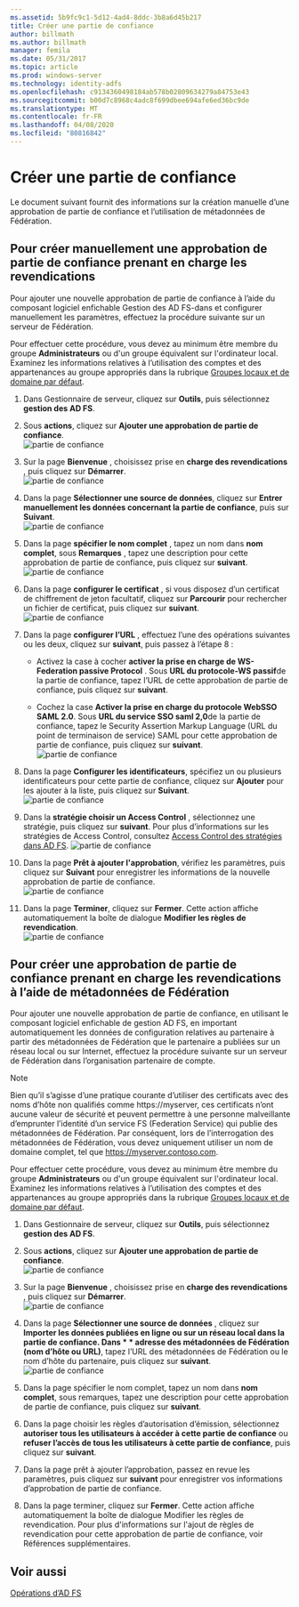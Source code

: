 ```yaml
---
ms.assetid: 5b9fc9c1-5d12-4ad4-8ddc-3b8a6d45b217
title: Créer une partie de confiance
author: billmath
ms.author: billmath
manager: femila
ms.date: 05/31/2017
ms.topic: article
ms.prod: windows-server
ms.technology: identity-adfs
ms.openlocfilehash: c9134360498184ab578b02809634279a84753e43
ms.sourcegitcommit: b00d7c8968c4adc8f699dbee694afe6ed36bc9de
ms.translationtype: MT
ms.contentlocale: fr-FR
ms.lasthandoff: 04/08/2020
ms.locfileid: "80816842"
---
```

# <a name="create-a-relying-party-trust"></a>Créer une partie de confiance


Le document suivant fournit des informations sur la création manuelle d’une approbation de partie de confiance et l’utilisation de métadonnées de Fédération.
  
## <a name="to-create-a-claims-aware-relying-party-trust-manually"></a>Pour créer manuellement une approbation de partie de confiance prenant en charge les revendications 

Pour ajouter une nouvelle approbation de partie de confiance à l’aide du composant logiciel enfichable Gestion des AD FS\-dans et configurer manuellement les paramètres, effectuez la procédure suivante sur un serveur de Fédération.  

Pour effectuer cette procédure, vous devez au minimum être membre du groupe **Administrateurs** ou d'un groupe équivalent sur l'ordinateur local.  Examinez les informations relatives à l’utilisation des comptes et des appartenances au groupe appropriés dans la rubrique [Groupes locaux et de domaine par défaut](https://go.microsoft.com/fwlink/?LinkId=83477).
  
1. Dans Gestionnaire de serveur, cliquez sur **Outils**, puis sélectionnez **gestion des AD FS**.  
  
2.  Sous **actions**, cliquez sur **Ajouter une approbation de partie de confiance**.  
![partie de confiance](media/Create-a-Relying-Party-Trust/addtrust1.PNG)   

3.  Sur la page **Bienvenue** , choisissez prise en **charge des revendications** , puis cliquez sur **Démarrer**.  
![partie de confiance](media/Create-a-Relying-Party-Trust/addtrust2.PNG) 
  
4.  Dans la page **Sélectionner une source de données**, cliquez sur **Entrer manuellement les données concernant la partie de confiance**, puis sur **Suivant**.  
![partie de confiance](media/Create-a-Relying-Party-Trust/addtrust3.PNG) 
  
5.  Dans la page **spécifier le nom complet** , tapez un nom dans **nom complet**, sous **Remarques** , tapez une description pour cette approbation de partie de confiance, puis cliquez sur **suivant**.  
![partie de confiance](media/Create-a-Relying-Party-Trust/addtrust4.PNG) 

6. Dans la page **configurer le certificat** , si vous disposez d’un certificat de chiffrement de jeton facultatif, cliquez sur **Parcourir** pour rechercher un fichier de certificat, puis cliquez sur **suivant**.  
![partie de confiance](media/Create-a-Relying-Party-Trust/addtrust5.PNG) 

7.  Dans la page **configurer l’URL** , effectuez l’une des opérations suivantes ou les deux, cliquez sur **suivant**, puis passez à l’étape 8 :  
  
    -   Activez la case à cocher **activer la prise en charge de WS\-Federation passive Protocol** . Sous **URL du protocole\-WS passif**de la partie de confiance, tapez l’URL de cette approbation de partie de confiance, puis cliquez sur **suivant**.  
  
    -   Cochez la case **Activer la prise en charge du protocole WebSSO SAML 2.0**. Sous **URL du service SSO saml 2,0**de la partie de confiance, tapez le Security Assertion Markup Language \(URL du point de terminaison de service\) SAML pour cette approbation de partie de confiance, puis cliquez sur **suivant**.  
![partie de confiance](media/Create-a-Relying-Party-Trust/addtrust6.PNG)   

8. Dans la page **Configurer les identificateurs**, spécifiez un ou plusieurs identificateurs pour cette partie de confiance, cliquez sur **Ajouter** pour les ajouter à la liste, puis cliquez sur **Suivant**.  
![partie de confiance](media/Create-a-Relying-Party-Trust/addtrust8.PNG)
  
9.  Dans la **stratégie choisir un Access Control** , sélectionnez une stratégie, puis cliquez sur **suivant**.  Pour plus d’informations sur les stratégies de Access Control, consultez [Access Control des stratégies dans AD FS](Access-Control-Policies-in-AD-FS.md). 
![partie de confiance](media/Create-a-Relying-Party-Trust/addtrust9.PNG)

10. Dans la page **Prêt à ajouter l'approbation**, vérifiez les paramètres, puis cliquez sur **Suivant** pour enregistrer les informations de la nouvelle approbation de partie de confiance.  
   ![partie de confiance](media/Create-a-Relying-Party-Trust/addtrust10.PNG) 
11. Dans la page **Terminer**, cliquez sur **Fermer**. Cette action affiche automatiquement la boîte de dialogue **Modifier les règles de revendication**.  
![partie de confiance](media/Create-a-Relying-Party-Trust/addtrust11.PNG) 

## <a name="to-create-a-claims-aware-relying-party-trust-using-federation-metadata"></a>Pour créer une approbation de partie de confiance prenant en charge les revendications à l’aide de métadonnées de Fédération

Pour ajouter une nouvelle approbation de partie de confiance, en utilisant le composant logiciel enfichable de gestion AD FS, en important automatiquement les données de configuration relatives au partenaire à partir des métadonnées de Fédération que le partenaire a publiées sur un réseau local ou sur Internet, effectuez la procédure suivante sur un serveur de Fédération dans l’organisation partenaire de compte.

>[!NOTE]
>Bien qu’il s’agisse d’une pratique courante d’utiliser des certificats avec des noms d’hôte non qualifiés comme https://myserver, ces certificats n’ont aucune valeur de sécurité et peuvent permettre à une personne malveillante d’emprunter l’identité d’un service FS (Federation Service) qui publie des métadonnées de Fédération. Par conséquent, lors de l’interrogation des métadonnées de Fédération, vous devez uniquement utiliser un nom de domaine complet, tel que https://myserver.contoso.com.

Pour effectuer cette procédure, vous devez au minimum être membre du groupe **Administrateurs** ou d'un groupe équivalent sur l'ordinateur local.  Examinez les informations relatives à l’utilisation des comptes et des appartenances au groupe appropriés dans la rubrique [Groupes locaux et de domaine par défaut](https://go.microsoft.com/fwlink/?LinkId=83477).


1. Dans Gestionnaire de serveur, cliquez sur **Outils**, puis sélectionnez **gestion des AD FS**.  
  
2. Sous **actions**, cliquez sur **Ajouter une approbation de partie de confiance**.  
   ![partie de confiance](media/Create-a-Relying-Party-Trust/addtrust1.PNG)   

3. Sur la page **Bienvenue** , choisissez prise en **charge des revendications** , puis cliquez sur **Démarrer**.  
   ![partie de confiance](media/Create-a-Relying-Party-Trust/addtrust2.PNG) 
  
4. Dans la page **Sélectionner une source de données** , cliquez sur <strong>Importer les données publiées en ligne ou sur un réseau local dans la partie de confiance. Dans * * adresse des métadonnées de Fédération (nom d’hôte ou URL)</strong>, tapez l’URL des métadonnées de Fédération ou le nom d’hôte du partenaire, puis cliquez sur **suivant**.  
   ![partie de confiance](media/Create-a-Relying-Party-Trust/addtrust12.PNG) 

5. Dans la page spécifier le nom complet, tapez un nom dans **nom complet**, sous remarques, tapez une description pour cette approbation de partie de confiance, puis cliquez sur **suivant**.

6. Dans la page choisir les règles d’autorisation d’émission, sélectionnez **autoriser tous les utilisateurs à accéder à cette partie de confiance** ou **refuser l’accès de tous les utilisateurs à cette partie de confiance**, puis cliquez sur **suivant**.

7. Dans la page prêt à ajouter l’approbation, passez en revue les paramètres, puis cliquez sur **suivant** pour enregistrer vos informations d’approbation de partie de confiance.

8. Dans la page terminer, cliquez sur **Fermer**. Cette action affiche automatiquement la boîte de dialogue Modifier les règles de revendication. Pour plus d'informations sur l'ajout de règles de revendication pour cette approbation de partie de confiance, voir Références supplémentaires.




## <a name="see-also"></a>Voir aussi  
[Opérations d’AD FS](../../ad-fs/AD-FS-2016-Operations.md) 
